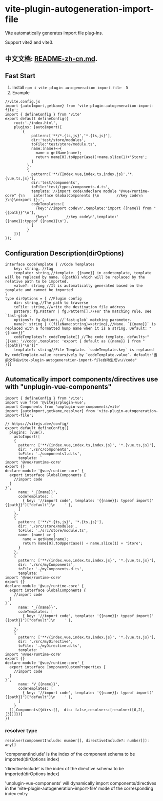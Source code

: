 # vite-plugin-autogeneration-import-file
Vite automatically generates import file plug-ins.

Support vite2 and vite3.

## 中文文档: [README-zh-cn.md](./README-zh-cn.md).

## Fast Start
1. Install
   `npm i vite-plugin-autogeneration-import-file -D`
2. Example 
```
//vite.config.js
import {autoImport,getName} from 'vite-plugin-autogeneration-import-file';
import { defineConfig } from 'vite'
export default defineConfig({
    root:'./index.html',
    plugins: [autoImport([
        {
            pattern:['**/*.{ts,js}','*.{ts,js}'],
            dir:'test/store/modules',
            toFile:'test/store/module.ts',
            name:(name)=>{
              name = getName(name);
              return name[0].toUpperCase()+name.slice(1)+'Store';
            }
          },
          {
            pattern:['**/{Index.vue,index.ts,index.js}','*.{vue,ts,js}'],
            dir:'test/components',
            toFile:'test/types/components.d.ts',
            template:'//import code\ndeclare module "@vue/runtime-core" {\n    interface GlobalComponents {\n        //key code\n    }\n}\nexport {};',
            codeTemplates:[
              {key:'//import code\n',template:'import {{name}} from "{{path}}"\n'},
              {key:'        //key code\n',template:'        {{name}}:typeof {{name}}\n'},
            ]
          }
    ])]
});
```
## Configuration Description(dirOptions)
```
interface codeTemplate { //Code Templates
    key: string, //tag 
    template: string,//template. {{name}} in codetemplate, template will be replaced by name. {{path}} which will be replaced by the relative path to be imported.
    value?: string //It is automatically generated based on the template and cannot be imported
}
type dirOptions = { //Plugin config
    dir: string,//The path to traverse
    toFile: string,//write the destination file address
    pattern: fg.Pattern | fg.Pattern[],//For the matching rule, see `fast-glob`.
    options?: fg.Options,//`fast-glob` matching parameter.
    name?: string | ((fileName:string)=>string),//Name. `{{name}}` is replaced with a formatted hump name when it is a string. Default: "{{name}}"
    codeTemplates?: codeTemplate[] //The code template. defaults:"[{key: '//code',template: 'export { default as {{name}} } from "{{path}}"\n'}]"
    template?: string//File Template. `codeTemplate.key` is replaced by codeTemplate.value recursively by `codeTemplate.value`. default:"当前文件由vite-plugin-autogeneration-import-file自动生成\n//code"
}[]
```

## Automatically import components/directives use with "unplugin-vue-components"
```
import { defineConfig } from 'vite';
import vue from '@vitejs/plugin-vue';
import Components from 'unplugin-vue-components/vite'
import {autoImport,getName,resolver} from 'vite-plugin-autogeneration-import-file';

// https://vitejs.dev/config/
export default defineConfig({
  plugins: [vue(),
    autoImport([
    {
      pattern: ['**/{index.vue,index.ts,index.js}', '*.{vue,ts,js}'],
      dir: './src/components',
      toFile: './components1.d.ts',
      template: `
import '@vue/runtime-core'
export {}
declare module '@vue/runtime-core' {
  export interface GlobalComponents {
    //import code
  }
}`,
      name: '_{{name}}',
      codeTemplates: [
        { key: '//import code', template: '{{name}}: typeof import("{{path}}")["default"]\n    ' },
      ]
    },
    {
      pattern: ['**/*.{ts,js}', '*.{ts,js}'],
      dir: './src/store/modules',
      toFile: './src/store/module.ts',
      name: (name) => {
        name = getName(name);
        return name[0].toUpperCase() + name.slice(1) + 'Store';
      }
    },
    {
      pattern: ['**/{index.vue,index.ts,index.js}', '*.{vue,ts,js}'],
      dir: './src/myComponents',
      toFile: './myComponents.d.ts',
      template: `
import '@vue/runtime-core'
export {}
declare module '@vue/runtime-core' {
  export interface GlobalComponents {
    //import code
  }
}`,
      name: '_{{name}}',
      codeTemplates: [
        { key: '//import code', template: '{{name}}: typeof import("{{path}}")["default"]\n    ' },
      ]
    },
    {
      pattern: ['**/{index.vue,index.ts,index.js}', '*.{vue,ts,js}'],
      dir: './src/myDirective',
      toFile: './myDirective.d.ts',
      template: `
import '@vue/runtime-core'
export {}
declare module '@vue/runtime-core' {
  export interface ComponentCustomProperties {
    //import code
  }
}`,
      name: 'V_{{name}}',
      codeTemplates: [
        { key: '//import code', template: '{{name}}: typeof import("{{path}}")["default"]\n    ' },
      ]
    }
  ]),Components({dirs:[],  dts: false,resolvers:[resolver([0,2],[3])]})]
})

```
### resolver type
 ```
 resolver(componentInclude: number[], directiveInclude?: number[]): any[]
 ```
 'componentInclude' is the index of the component schema to be imported(dirOptions index)

 'directiveInclude' is the index of the directive schema to be imported(dirOptions index)
 
'unplugin-vue-components' will dynamically import components/directives in the 'vite-plugin-autogeneration-import-file' mode of the corresponding index entry

